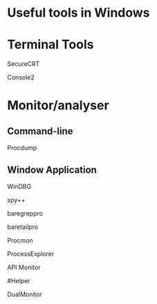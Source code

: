 Useful tools in Windows
========



# Terminal Tools

SecureCRT

Console2



# Monitor/analyser

## Command-line

Procdump


## Window Application

WinDBG

spy++


baregreppro

baretailpro

Procmon

ProcessExplorer

API Monitor



#Helper


DualMonitor
